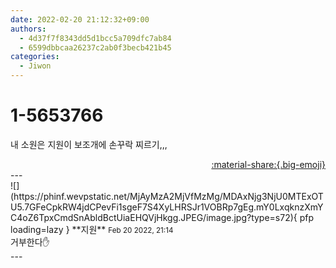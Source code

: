 ```yaml
---
date: 2022-02-20 21:12:32+09:00
authors:
  - 4d37f7f8343dd5d1bcc5a709dfc7ab84
  - 6599dbbcaa26237c2ab0f3becb421b45
categories:
  - Jiwon
---
```


# 1-5653766

<div class="post-container" markdown="1">
<div class="content-container md-sidebar__scrollwrap" markdown="1">

내 소원은 지원이 보조개에 손꾸락 찌르기,,,

</div>
</div>

<div style="text-align: right;" markdown="1">
<a href="https://weverse.io/fromis9/fanpost/1-5653766" style="text-align: right;">:material-share:{.big-emoji}</a>
</div>
---

<div class="comments-container md-sidebar__scrollwrap" markdown="1">
<div class="comment" markdown="1">
<div class='id-container' markdown="1">
![](https://phinf.wevpstatic.net/MjAyMzA2MjVfMzMg/MDAxNjg3NjU0MTExOTU5.7GFeCpkRW4jdCPevFi1sgeF7S4XyLHRSJr1VOBRp7gEg.mY0LxqknzXmYC4oZ6TpxCmdSnAbldBctUiaEHQVjHkgg.JPEG/image.jpg?type=s72){ pfp loading=lazy }
**<span class="artist">지원</span>** <small>Feb 20 2022, 21:14</small><br>
</div>
<div class='comment-body' markdown="1">
거부한다✋
</div>
</div>
</div>
---
